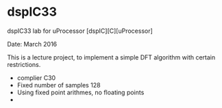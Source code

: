 # dspIC33
dspIC33 lab for uProcessor
[dspIC][C][uProcessor]

Date: March 2016

This is a lecture project, to implement a simple DFT algorithm with certain restrictions.

- complier C30
- Fixed number of samples 128
- Using fixed point arithmes, no floating points
- 

